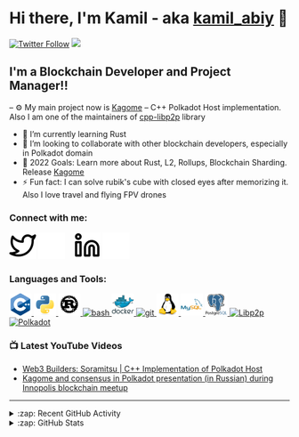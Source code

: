 # Hi there, I'm Kamil - aka [kamil_abiy][twitter] 👋 
[![Twitter Follow](https://img.shields.io/twitter/follow/kamil_abiy?color=1DA1F2&logo=twitter&style=for-the-badge)](https://twitter.com/intent/follow?original_referer=https%3A%2F%2Fgithub.com%2Fkamil_abiy&screen_name=kamil_abiy)
![](https://komarev.com/ghpvc/?username=your-github-username&style=for-the-badge)



## I'm a Blockchain Developer and Project Manager!!

– ⚙ My main project now is [Kagome]([Kagome](github.com/soramitsu/kagome)) – C++ Polkadot Host implementation. Also I am one of the maintainers of [cpp-libp2p](https://github.com/libp2p/cpp-libp2p/) library
- 🌱 I’m currently learning Rust
- 👯 I’m looking to collaborate with other blockchain developers, especially in Polkadot domain
- 🥅 2022 Goals: Learn more about Rust, L2, Rollups, Blockchain Sharding. Release [Kagome](github.com/soramitsu/kagome)
- ⚡ Fun fact: I can solve rubik's cube with closed eyes after memorizing it. Also I love travel and flying FPV drones


### Connect with me:

[![website](./img/twitter-light.svg)](https://twitter.com/kamil_abiy#gh-light-mode-only)
[![website](./img/twitter-dark.svg)](https://twitter.com/kamil_abiy#gh-dark-mode-only)
&nbsp;&nbsp;
[![website](./img/linkedin-light.svg)](https://www.linkedin.com/in/kamil-salakhiev/)
[![website](./img/linkedin-dark.svg)](https://www.linkedin.com/in/kamil-salakhiev/)

### Languages and Tools:

<p align="left">
    <a href="https://www.w3schools.com/cpp/" target="_blank" rel="noreferrer"> <img src="https://raw.githubusercontent.com/devicons/devicon/master/icons/cplusplus/cplusplus-original.svg" alt="cplusplus" width="40" height="40" /> </a>    
    <a href="https://www.python.org" target="_blank" rel="noreferrer"> <img src="https://raw.githubusercontent.com/devicons/devicon/master/icons/python/python-original.svg" alt="python" width="40" height="40" /> </a>
    <a href="https://www.rust-lang.org" target="_blank" rel="noreferrer"> <img src="https://raw.githubusercontent.com/devicons/devicon/master/icons/rust/rust-plain.svg" alt="rust" width="40" height="40" /> </a>    
    <a href="https://www.gnu.org/software/bash/" target="_blank" rel="noreferrer"> <img src="https://www.vectorlogo.zone/logos/gnu_bash/gnu_bash-icon.svg" alt="bash" width="40" height="40" /> </a>
    <a href="https://www.docker.com/" target="_blank" rel="noreferrer"> <img src="https://raw.githubusercontent.com/devicons/devicon/master/icons/docker/docker-original-wordmark.svg" alt="docker" width="40" height="40" /> </a>
    <a href="https://git-scm.com/" target="_blank" rel="noreferrer"> <img src="https://www.vectorlogo.zone/logos/git-scm/git-scm-icon.svg" alt="git" width="40" height="40" /> </a>
    <a href="https://www.linux.org/" target="_blank" rel="noreferrer"> <img src="https://raw.githubusercontent.com/devicons/devicon/master/icons/linux/linux-original.svg" alt="linux" width="40" height="40" /> </a>
    <a href="https://www.mysql.com/" target="_blank" rel="noreferrer"> <img src="https://raw.githubusercontent.com/devicons/devicon/master/icons/mysql/mysql-original-wordmark.svg" alt="mysql" width="40" height="40" /> </a>
    <a href="https://www.postgresql.org" target="_blank" rel="noreferrer">
        <img src="https://raw.githubusercontent.com/devicons/devicon/master/icons/postgresql/postgresql-original-wordmark.svg" alt="postgresql" width="40" height="40" />
    </a>
  	<a href="https://libp2p.io/" target="_blank" rel="noreferrer"> <img src="https://avatars.githubusercontent.com/u/14838238?s=200&v=4" alt="Libp2p" width="40" height="40" /> </a>
    <a href="https://polkadot.network/" target="_blank" rel="noreferrer"> <img src="https://user-images.githubusercontent.com/25497083/148661419-419ad5b3-1b9f-480a-b723-3f292616730c.png" alt="Polkadot" width="40" height="40" /> </a>
</p>


### 📺 Latest YouTube Videos

<!-- YOUTUBE:START -->
- [Web3 Builders: Soramitsu | C++ Implementation of Polkadot Host](https://youtu.be/We3kiGzg60w?t=416)
- [Kagome and consensus in Polkadot presentation (in Russian) during Innopolis blockchain meetup](https://www.youtube.com/watch?v=5OrevTjaiPA)
<!-- YOUTUBE:END -->

---

<details>
  <summary>:zap: Recent GitHub Activity</summary>
  
<!--START_SECTION:activity-->
1. ❗️ Opened issue [#1340](https://github.com/soramitsu/kagome/issues/1340) in [soramitsu/kagome](https://github.com/soramitsu/kagome)
2. ❗️ Opened issue [#1339](https://github.com/soramitsu/kagome/issues/1339) in [soramitsu/kagome](https://github.com/soramitsu/kagome)
3. ❗️ Opened issue [#1338](https://github.com/soramitsu/kagome/issues/1338) in [soramitsu/kagome](https://github.com/soramitsu/kagome)
4. 🗣 Commented on [#987](https://github.com/soramitsu/kagome/issues/987) in [soramitsu/kagome](https://github.com/soramitsu/kagome)
5. ❗️ Closed issue [#987](https://github.com/soramitsu/kagome/issues/987) in [soramitsu/kagome](https://github.com/soramitsu/kagome)
<!--END_SECTION:activity-->

</details>

<details>
  <summary>:zap: GitHub Stats</summary>

  <img align="left" alt="kamilsa's GitHub Stats" src="https://github-readme-stats.vercel.app/api?username=kamilsa&show_icons=true&hide_border=false&title_color=ff652f&icon_color=FFE400&bg_color=09131B&text_color=ffffff&border_color=0c1a25" />

</details>

[twitter]: https://twitter.com/kamil_abiy
[linkedin]: https://www.linkedin.com/in/kamil-salakhiev/
